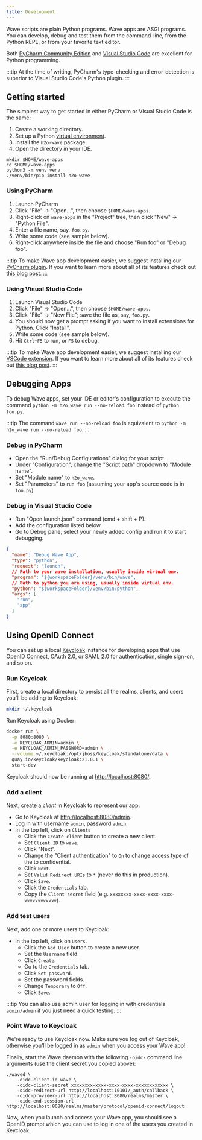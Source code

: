 ```yaml
---
title: Development
---
```


Wave scripts are plain Python programs. Wave apps are ASGI programs. You can develop, debug and test them from the command-line, from the Python REPL, or from your favorite text editor.

Both [PyCharm Community Edition](https://www.jetbrains.com/pycharm/download) and [Visual Studio Code](https://code.visualstudio.com/) are excellent for Python programming.

:::tip
At the time of writing, PyCharm's type-checking and error-detection is superior to Visual Studio Code's Python plugin.
:::

## Getting started

The simplest way to get started in either PyCharm or Visual Studio Code is the same:

1. Create a working directory.
2. Set up a Python [virtual environment](https://docs.python.org/3/tutorial/venv.html).
3. Install the `h2o-wave` package.
4. Open the directory in your IDE.

```shell
mkdir $HOME/wave-apps
cd $HOME/wave-apps
python3 -m venv venv
./venv/bin/pip install h2o-wave
```

### Using PyCharm

1. Launch PyCharm
2. Click "File" -> "Open...", then choose `$HOME/wave-apps`.
3. Right-click on `wave-apps` in the "Project" tree, then click "New" -> "Python File".
4. Enter a file name, say, `foo.py`.
5. Write some code (see sample below).
6. Right-click anywhere inside the file and choose "Run foo" or "Debug foo".

:::tip
To make Wave app development easier, we suggest installing our [PyCharm plugin](https://plugins.jetbrains.com/plugin/18530-h2o-wave). If you want to learn more about all of its features check out [this blog post](https://wave.h2o.ai/blog/h2o-wave-pycharm-plugin).
:::

### Using Visual Studio Code

1. Launch Visual Studio Code
2. Click "File" -> "Open...", then choose `$HOME/wave-apps`.
3. Click "File" -> "New File"; save the file as, say, `foo.py`.
4. You should now get a prompt asking if you want to install extensions for Python. Click "Install".
5. Write some code (see sample below).
6. Hit `Ctrl+F5` to run, or `F5` to debug.

:::tip
To make Wave app development easier, we suggest installing our [VSCode extension](https://marketplace.visualstudio.com/items?itemName=h2oai.h2o-wave). If you want to learn more about all of its features check out [this blog post](https://wave.h2o.ai/blog/h2o-wave-vscode-extension).
:::

## Debugging Apps

To debug Wave apps, set your IDE or editor's configuration to execute the command `python -m h2o_wave run --no-reload foo` instead of `python foo.py`.

:::tip
The command `wave run --no-reload foo` is equivalent to `python -m h2o_wave run --no-reload foo`.
:::

### Debug in PyCharm

- Open the "Run/Debug Configurations" dialog for your script.
- Under "Configuration", change the "Script path" dropdown to "Module name".
- Set "Module name" to `h2o_wave`.
- Set "Parameters" to `run foo` (assuming your app's source code is in `foo.py`)

### Debug in Visual Studio Code

- Run "Open launch.json" command (cmd + shift + P).
- Add the configuration listed below.
- Go to Debug pane, select your newly added config and run it to start debugging.

```json
{
  "name": "Debug Wave App",
  "type": "python",
  "request": "launch",
  // Path to your wave installation, usually inside virtual env.
  "program": "${workspaceFolder}/venv/bin/wave",
  // Path to python you are using, usually inside virtual env.
  "python": "${workspaceFolder}/venv/bin/python",
  "args": [
    "run",
    "app"
  ]
}
```

## Using OpenID Connect

You can set up a local [Keycloak](https://www.keycloak.org/) instance for developing apps that use OpenID Connect, OAuth 2.0, or SAML 2.0 for authentication, single sign-on, and so on.

### Run Keycloak

First, create a local directory to persist all the realms, clients, and users you'll be adding to Keycloak:

```sh
mkdir ~/.keycloak
```

Run Keycloak using Docker:

```sh
docker run \
  -p 8080:8080 \
  -e KEYCLOAK_ADMIN=admin \
  -e KEYCLOAK_ADMIN_PASSWORD=admin \
  --volume ~/.keycloak:/opt/jboss/keycloak/standalone/data \
  quay.io/keycloak/keycloak:21.0.1 \
  start-dev
```

Keycloak should now be running at <http://localhost:8080/>.

### Add a client

Next, create a *client* in Keycloak to represent our app:

- Go to Keycloak at <http://localhost:8080/admin>.
- Log in with username `admin`, password `admin`.
- In the top left, click on `Clients`
  - Click the `Create client` button to create a new client.
  - Set `Client ID` to `wave`.
  - Click "Next".
  - Change the "Client authentication" to `On` to change access type of the to confidential.
  - Click `Next`.
  - Set `Valid Redirect URIs` to `*` (never do this in production).
  - Click `Save`.
  - Click the `Credentials` tab.
  - Copy the `Client secret` field (e.g. `xxxxxxxx-xxxx-xxxx-xxxx-xxxxxxxxxxxx`).

### Add test users

Next, add one or more users to Keycloak:

- In the top left, click on `Users`.
  - Click the `Add User` button to create a new user.
  - Set the `Username` field.
  - Click `Create`.
  - Go to the `Credentials` tab.
  - Click `Set password`.
  - Set the password fields.
  - Change `Temporary` to `Off`.
  - Click `Save`.

:::tip
You can also use admin user for logging in with credentials `admin/admin` if you just need a quick testing.
:::

### Point Wave to Keycloak

We're ready to use Keycloak now. Make sure you log out of Keycloak, otherwise you'll be logged in as `admin` when you access your Wave app!

Finally, start the Wave daemon with the following `-oidc-` command line arguments (use the client secret you copied above):

```
./waved \
    -oidc-client-id wave \
    -oidc-client-secret xxxxxxxx-xxxx-xxxx-xxxx-xxxxxxxxxxxx \
    -oidc-redirect-url http://localhost:10101/_auth/callback \
    -oidc-provider-url http://localhost:8080/realms/master \
    -oidc-end-session-url http://localhost:8080/realms/master/protocol/openid-connect/logout

```

Now, when you launch and access your Wave app, you should see a OpenID prompt which you can use to log in one of the users you created in Keycloak.
